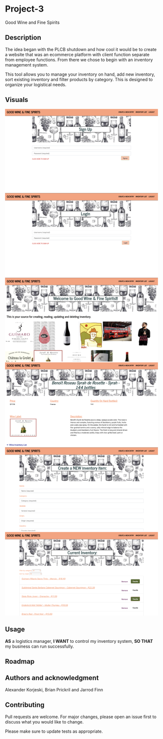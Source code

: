 # Project-3
Good Wine and Fine Spirits

## Description
The idea began with the PLCB shutdown and how cool it would be to create a website that was an ecommerce platform with client function separate from employee functions. From there we chose to begin with an inventory management system.

This tool allows you to manage your inventory on hand, add new inventory, sort existing inventory and filter products by category. This is designed to organize your logistical needs. 

## Visuals
![image1](./client/src/images/good-wine-flow/A.png)
![image2](./client/src/images/good-wine-flow/B.png)
![image3](./client/src/images/good-wine-flow/C.png)
![image4](./client/src/images/good-wine-flow/D.png)
![image5](./client/src/images/good-wine-flow/E.png)
![image6](./client/src/images/good-wine-flow/F.png)

## Usage
<strong>AS</strong> a logistics manager, <strong>I WANT</strong> to control my inventory system, <strong>SO THAT</strong> my business can run successfully.
## Roadmap

## Authors and acknowledgment
Alexander Korjeski, Brian Prickril and Jarrod Finn

## Contributing
Pull requests are welcome. For major changes, please open an issue first to discuss what you would like to change.

Please make sure to update tests as appropriate.
